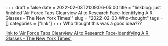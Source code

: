 +++draft = falsedate = 2022-02-03T21:09:06-05:00title = "linkblog: just finished 'Air Force Taps Clearview AI to Research Face-Identifying A.R. Glasses - The New York Times'"slug = "2022-02-03-Who-thought"tags = []categories = ["link"]+++Who thought this was a good idea??? [link to 'Air Force Taps Clearview AI to Research Face-Identifying A.R. Glasses - The New York Times'](https://www.nytimes.com/2022/02/03/technology/air-force-clearview-ai-glasses.html)